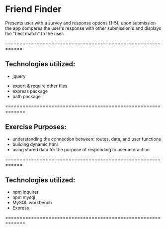 # Friend Finder

Presents user with a survey and response options (1-5), upon submission the app compares the user's response with other submission's and displays the "best match" to the user.

============================================================
## Technologies utilized:
- jquery
<!-- - serializeArray method -->
- export & require other files
- express package
- path package

=============================================================

## Exercise Purposes:
- understanding the connection between: routes, data, and user functions
- building dynamic html
- using stored data for the purpose of responding to user interaction

============================================================
## Technologies utilized:
- npm inquirer
- npm mysql
- MySQL workbench
- Express

=============================================================


<!-- ### Screenshots of the app's functions:

Javascript code put into MySQL Workbench:
![initial load](/README/screenshot_1.jpg)
--------------------------------------------------------------

--------------------------------------------------------------

--------------------------------------------------------------

--------------------------------------------------------------

--------------------------------------------------------------

--------------------------------------------------------------

<!-- -------------------------------------------------------------- -->

